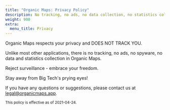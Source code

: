 ```yaml
---
title: "Organic Maps: Privacy Policy"
description: No tracking, no ads, no data collection, no statistics collection, no spyware
weight: 900
extra:
  menu_title: Privacy
---
```


Organic Maps respects your privacy and DOES NOT TRACK YOU.

Unlike most other applications, there is no tracking, no ads, no spyware, no data and statistics collection in Organic Maps.

Reject surveillance - embrace your freedom.

Stay away from Big Tech's prying eyes!

If you have any questions or suggestions, please contact us at [legal@organicmaps.app](mailto:legal@organicmaps.app).

<sub>This policy is effective as of 2021-04-24.</sub>
